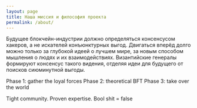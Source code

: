 ```yaml
---
layout: page
title: Наша миссия и философия проекта
permalink: /about/ 
---
```


Будущее блокчейн-индустрии должно определяться консенсусом хакеров, а не искателей конъюнктурных выгод. Двигаться вперёд долго можно только за глубокой идеей о лучшем мире, за новым способом мышления о людях и их взаимодействиях. Византийские генералы формируют консенсус такого видения, отделяя идеи для будущего от поисков сиюминутной выгоды. 

Phase 1: gather the loyal forces
Phase 2: theoretical BFT 
Phase 3: take over the world

Tight community. Proven expertise. Bool shit = false
